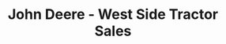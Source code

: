 ---
title: "John Deere - West Side Tractor Sales"
url: /terre-haute/john-deere-west-side-tractor-sales/
shop: trade
---